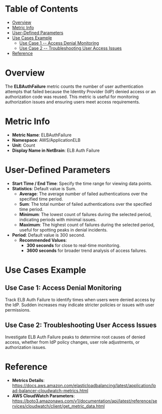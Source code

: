 # Table of Contents
- [Overview](#overview)
- [Metric Info](#metric-info)
- [User-Defined Parameters](#user-defined-parameters)
- [Use Cases Example](#example)
    - [Use Case 1 -- Access Denial Monitoring](#example-1) 
    - [Use Case 2 -- Troubleshooting User Access Issues](#example-2)
- [Reference](#reference)

# Overview <a name="overview"></a>
The <b>ELBAuthFailure</b> metric counts the number of user authentication attempts that failed because the Identity Provider (IdP) denied access or an authorization code was reused. This metric is useful for monitoring authorization issues and ensuring users meet access requirements.

# Metric Info <a name="metric-info"></a>
* <b>Metric Name</b>: ELBAuthFailure   
* <b>Namespace</b>: AWS/ApplicationELB
* <b>Unit</b>: Count
* <b>Display Name in NetBrain</b>: ELB Auth Failure

# User-Defined Parameters <a name="user-defined-parameters"></a>
* <b>Start Time / End Time</b>: Specify the time range for viewing data points.
* <b>Statistics</b>: Default value is Sum.
  * <b>Average</b>: The average number of failed authentications over the specified time period.
  * <b>Sum</b>: The total number of failed authentications over the specified time period.
  * <b>Minimum</b>: The lowest count of failures during the selected period, indicating periods with minimal issues.
  * <b>Maximum</b>: The highest count of failures during the selected period, useful for spotting peaks in denial incidents.
* <b>Period</b>: Default value is 300 second.
  * <b>Recommended Values</b>:
    * <b>300 seconds</b> for close to real-time monitoring.
    * <b>3600 seconds</b> for broader trend analysis of access failures.

# Use Cases Example <a name="example"></a>
## Use Case 1: Access Denial Monitoring <a name="example-1"></a>
Track ELB Auth Failure to identify times when users were denied access by the IdP. Sudden increases may indicate stricter policies or issues with user permissions.




## Use Case 2: Troubleshooting User Access Issues <a name="example-2"></a>
Investigate ELB Auth Failure peaks to determine root causes of denied access, whether from IdP policy changes, user role adjustments, or authorization issues.






# Reference <a name="reference"></a>
* <b>Metrics Details</b>: https://docs.aws.amazon.com/elasticloadbalancing/latest/application/load-balancer-cloudwatch-metrics.html
* <b>AWS CloudWatch Parameters</b>: https://boto3.amazonaws.com/v1/documentation/api/latest/reference/services/cloudwatch/client/get_metric_data.html